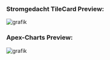 ### Stromgedacht TileCard Preview: 
![grafik](https://github.com/user-attachments/assets/b8fe9cd5-21d3-4b90-90d1-05a809f85265)

### Apex-Charts Preview:  
![grafik](https://github.com/user-attachments/assets/097d0dd6-5e8f-4ebc-94df-7f50ba5e357d)
